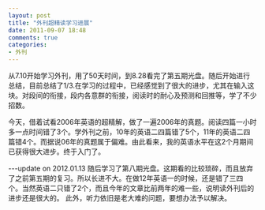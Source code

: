 ```yaml
---
layout: post
title: "外刊超精读学习进展"
date: 2011-09-07 18:48
comments: true
categories: 
- 外刊
---
```


从7.10开始学习外刊，用了50天时间，到8.28看完了第五期光盘。随后开始进行总结，目前总结了1/3.在学习的过程中，已经感觉到了很大的进步，尤其在输入这块。对段间的衔接，段内各意群的衔接，阅读时的耐心及预测和回推等，学了不少招数。

今天，借着试看2006年英语的超精解，做了一遍2006年的真题。阅读四篇一小时多一点时间错了3个。学外刊之前，10年的英语二四篇错了5个，11年的英语二四篇错4个。而据说06年的真题属于偏难。由此看来，我的英语水平在这2个月期间已获得很大进步。终于入门了。

---update on 2012.01.13
随后学习了第八期光盘。这期看的比较琐碎，而且放弃了之前第五期的复习。所以长进不大。在做12年英语一的时候，还是错了三四个。当然英语二只错了2个，而且今年的文章比前两年的难一些，说明读外刊后的进步还是很大的。
此外，听力依旧是老大难的问题，要想办法予以解决。